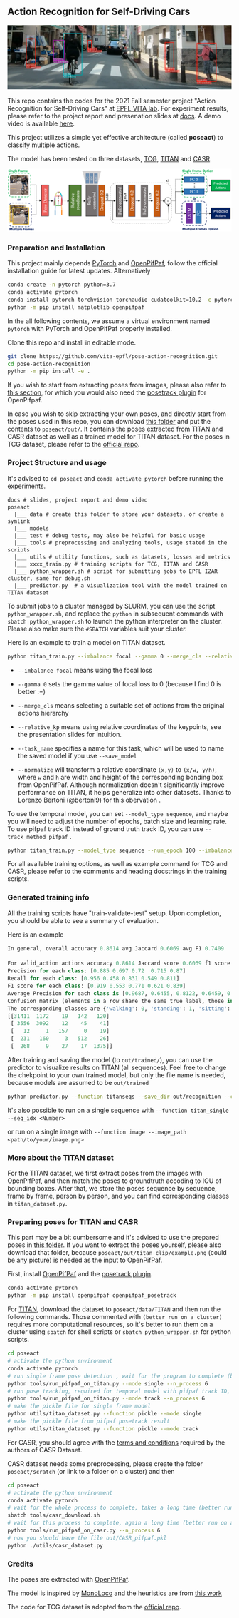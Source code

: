 ## Action Recognition for Self-Driving Cars

<img src="./docs/demo.png" alt="demo img"  />

This repo contains the codes for the 2021 Fall semester project "Action Recognition for Self-Driving Cars" at [EPFL VITA lab](https://www.epfl.ch/labs/vita/). 
For experiment results, please refer to the project report and presenation slides at [docs](./docs). A demo video is available [here](https://youtu.be/YN5nGpIKifY). 

This project utilizes a simple yet effective architecture (called **poseact**) to classify multiple actions. 

The model has been tested on three datasets, [TCG](https://github.com/againerju/tcg_recognition), [TITAN](https://usa.honda-ri.com/titan#Videos) and [CASR](https://github.com/VRU-intention/casr).

<img src="./docs/model structure.png" alt="drawing" style="width: 100%; zoom: 50%;"/>

### Preparation and Installation

This project mainly depends [PyTorch](https://pytorch.org/) and [OpenPifPaf](https://openpifpaf.github.io/intro.html), follow the official installation guide for latest updates. Alternatively

```bash
conda create -n pytorch python=3.7
conda activate pytorch
conda install pytorch torchvision torchaudio cudatoolkit=10.2 -c pytorch
python -m pip install matplotlib openpifpaf
```

In the all following contents, we assume a virtual environment named `pytorch` with PyTorch and OpenPifPaf properly installed. 

Clone this repo and install in editable mode. 

```bash
git clone https://github.com/vita-epfl/pose-action-recognition.git
cd pose-action-recognition
python -m pip install -e .
```

If you wish to start from extracting poses from images, please also refer to [this section](#preparing-poses-for-titan-and-casr), for which you would also need the [posetrack plugin](https://github.com/openpifpaf/openpifpaf_posetrack) for OpenPifpaf. 

In case you wish to skip extracting your own poses, and directly start from the poses used in this repo, you can download [this folder](https://drive.google.com/file/d/1fpf8pRI1DkYtyoJqfGoBcaMUp9W4XCTO/view?usp=sharing) and put the contents to `poseact/out/`. It contains the poses extracted from TITAN and CASR dataset as well as a trained model for TITAN dataset. For the poses in TCG dataset, please refer to the [official repo](https://github.com/againerju/tcg_recognition). 

### Project Structure and usage 

It's advised to `cd poseact`  and `conda activate pytorch` before running the experiments. 

```
docs # slides, project report and demo video
poseact
  |___ data # create this folder to store your datasets, or create a symlink 
  |___ models 
  |___ test # debug tests, may also be helpful for basic usage
  |___ tools # preprocessing and analyzing tools, usage stated in the scripts 
  |___ utils # utility functions, such as datasets, losses and metrics 
  |___ xxxx_train.py # training scripts for TCG, TITAN and CASR
  |___ python_wrapper.sh # script for submitting jobs to EPFL IZAR cluster, same for debug.sh
  |___ predictor.py  # a visualization tool with the model trained on TITAN dataset 
```

To submit jobs to a cluster managed by SLURM, you can use the script `python_wrapper.sh`, and replace the `python` in subsequent commands with `sbatch python_wrapper.sh` to launch the python interpreter on the cluster. Please also make sure the `#SBATCH` variables suit your cluster. 

Here is an example to train a model on TITAN dataset. 

```bash
python titan_train.py --imbalance focal --gamma 0 --merge_cls --relative_kp --normalize --task_name Relative_KP --save_model
```

- `--imbalance focal` means using the focal loss

- `--gamma 0` sets the gamma value of focal loss to 0 (because I find 0 is better :=)

- `--merge_cls` means selecting a suitable set of actions from the original actions hierarchy

- `--relative_kp` means using relative coordinates of the keypoints, see the presentation slides for intuition. 

- `--task_name` specifies a name for this task, which will be used to name the saved model if you use `--save_model`

- `--normalize` will transform a relative coordinate `(x,y)` to `(x/w, y/h)`, where `w` and `h` are width and height of the corresponding bonding box from OpenPifPaf. Although normalization doesn't significantly improve performance on TITAN, it helps generalize into other datasets. Thanks to Lorenzo Bertoni (@bertoni9) for this obervation . 

To use the temporal model, you can set `--model_type sequence`, and maybe you will need to adjust the number of epochs, batch size and learning rate. To use pifpaf track ID instead of ground truth track ID, you can use `--track_method pifpaf` . 


```bash
python titan_train.py --model_type sequence --num_epoch 100 --imbalance focal --track_method gt --batch_size 128 --gamma 0 --lr 0.001
```

For all available training options, as well as example command for TCG and CASR, please refer to the comments and heading docstrings in the training scripts. 

### Generated training info

All the training scripts have "train-validate-test" setup. Upon completion, you should be able to see a summary of evaluation.

Here is an example

```python
In general, overall accuracy 0.8614 avg Jaccard 0.6069 avg F1 0.7409

For valid_action actions accuracy 0.8614 Jaccard score 0.6069 f1 score 0.9192 mAP 0.7911
Precision for each class: [0.885 0.697 0.72  0.715 0.87]
Recall for each class: [0.956 0.458 0.831 0.549 0.811]
F1 score for each class: [0.919 0.553 0.771 0.621 0.839]
Average Precision for each class is [0.9687, 0.6455, 0.8122, 0.6459, 0.883]
Confusion matrix (elements in a row share the same true label, those in the same columns share predicted):
The corresponding classes are {'walking': 0, 'standing': 1, 'sitting': 2, 'bending': 3, 'biking': 4, 'motorcycling': 4}
[[31411  1172    19   142   120]
 [ 3556  3092    12    45    41]
 [   12     1   157     0    19]
 [  231   160     3   512    26]
 [  268     9    27    17  1375]]
```

After training and saving the model (to `out/trained/`), you can use the predictor to visualize results on TITAN (all sequences). Feel free to change the chekpoint to your own trained model, but only the file name is needed, because models are assumed to be `out/trained`

```bash
python predictor.py --function titanseqs --save_dir out/recognition --ckpt TITAN_Relative_KP803217.pth
```

It's also possible to run on a single sequence with `--function titan_single --seq_idx <Number>`

or run on a single image with `--function image --image_path <path/to/your/image.png>` 

### More about the TITAN dataset

For the TITAN dataset, we first extract poses from the images with OpenPifPaf, and then match the poses to groundtruth accoding to IOU of bounding boxes. After that, we store the poses sequence by sequence, frame by frame, person by person, and you can find corresponding classes in `titan_dataset.py`. 

### Preparing poses for TITAN and CASR

This part may be a bit cumbersome and it's advised to use the prepared poses in [this folder](https://drive.google.com/file/d/1fpf8pRI1DkYtyoJqfGoBcaMUp9W4XCTO/view?usp=sharing). If you want to extract the poses yourself, please also download that folder, because `poseact/out/titan_clip/example.png` (could be any picture) is needed as the input to OpenPifPaf. 

First, install [OpenPifPaf](https://openpifpaf.github.io/intro.html)  and the [posetrack plugin](https://github.com/openpifpaf/openpifpaf_posetrack).

```bash
conda activate pytorch
python -m pip install openpifpaf openpifpaf_posetrack
```

For [TITAN](https://usa.honda-ri.com/titan#Videos), download the dataset to `poseact/data/TITAN` and then run the following commands. Those commented with `(better run on a cluster)` requires more computational resources, so it's better to run them on a cluster using `sbatch` for shell scripts or `sbatch python_wrapper.sh` for python scripts. 

```bash
cd poseact
# activate the python environment
conda activate pytorch 
# run single frame pose detection , wait for the program to complete (better run on a cluster)
python tools/run_pifpaf_on_titan.py --mode single --n_process 6
# run pose tracking, required for temporal model with pifpaf track ID, wait for the program to complete (better run on a cluster)
python tools/run_pifpaf_on_titan.py --mode track --n_process 6
# make the pickle file for single frame model 
python utils/titan_dataset.py --function pickle --mode single
# make the pickle file from pifpaf posetrack result
python utils/titan_dataset.py --function pickle --mode track 
```

For CASR, you should agree with the [terms and conditions](http://adas.cvc.uab.es/casr/) required by the authors of CASR Dataset.

CASR dataset needs some preprocessing, please create the folder `poseact/scratch` (or link to a folder on a cluster) and then 

```bash
cd poseact
# activate the python environment
conda activate pytorch
# wait for the whole process to complete, takes a long time (better run on a cluster)
sbatch tools/casr_download.sh 
# wait for this process to complete, again a long time (better run on a cluster)
python tools/run_pifpaf_on_casr.py --n_process 6 
# now you should have the file out/CASR_pifpaf.pkl
python ./utils/casr_dataset.py 
```

### Credits

The poses are extracted with [OpenPifPaf](https://openpifpaf.github.io/intro.html).

The model is inspired by [MonoLoco](https://github.com/vita-epfl/monoloco) and the heuristics are from [this work](https://github.com/charlesbvll/monoloco)

The code for TCG dataset is adopted from the [official repo](https://github.com/againerju/tcg_recognition).
